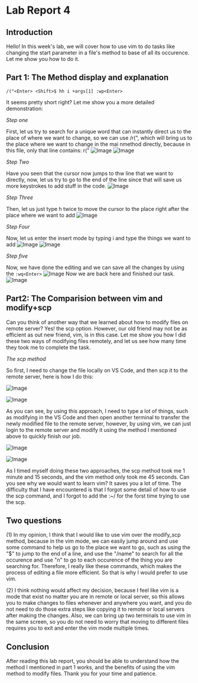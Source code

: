 # Lab Report 4
## Introduction
Hello! In this week's lab, we will cover how to use vim to do tasks like changing the start parameter in a file's method to base of all its occurence. Let me show you how to do it. 

## Part 1: The Method display and explanation

`/("<Enter> <Shift>$ hh i +args[1] :wp<Enter>`

It seems pretty short right? Let me show you a more detailed demonstration:

*Step one*

First, let us try to search for a unique word that can instantly direct us to the place of where we want to change, so we can use /r(", which will bring us to the place where we want to change in the mai nmethod directly, because in this file, only that line contains: r("
![Image](First.png)
![Image](Second.png)


*Step Two*

Have you seen that the cursor now jumps to thw line that we want to directly, now, let us try to go to the end of the line since that will save us more keystrokes to add stuff in the code.
![Image](Third.png)


*Step Three*

Then, let us just type h twice to move the cursor to the place right after the place where we want to add
![Image](fourth.png)


*Step Four*

Now, let us enter the insert mode by typing i and type the things we want to add
![Image](fifth.png)
![Image](sixth.png)


*Step five*

Now, we have done the editing and we can save all the changes by using the `:wq<Enter>`
![Image](seventh.png)
Now we are back here and finished our task.
![Image](eighth.png)

## Part2: The Comparision between vim and modify+scp

Can you think of another way that we learned about how to modify files on remote server? Yes! the scp option. However, our old friend may not be as efficient as out new friend, vim, is in this case. Let me show you how I did these two ways of modifying files remotely, and let us see how many time they took me to complete the task.

*The scp method* 

So first, I need to change the file locally on VS Code, and then scp it to the remote server, here is how I do this: 

![Image](VSCode_change.png)

![Image](scp.png)

As you can see, by using this approach, I need to type a lot of things, such as modifying in the VS Code and then open another terminal to transfer the newly modified file to the remote server, however, by using vim, we can just login to the remote server and modify it using the method I mentioned above to quickly finish our job.

![Image](Remote_login.png)

![Image](remote_vim.png)

As I timed myself doing these two approaches, the scp method took me 1 minute and 15 seconds, and the vim method only took me 45 seconds. Can you see why we would want to learn vim? It saves you a lot of time. The difficulty that I have encountered is that I forgot some detail of how to use the scp command, and I forgot to add the :~/ for the forst time trying to use the scp.


## Two questions
(1) In my opinion, I think that I would like to use vim over the modify_scp method, because in the vim mode, we can easily jump around and use some command to help us go to the place we want to go, such as using the "$" to jump to the end of a line, and use the "/name" to search for all the occurence and use "n" to go to each occurence of the thing you are searching for. Therefore, I really like these commands, which makes the process of editing a file more efficient. So that is why I would prefer to use vim.

(2) I think nothing would affect my decision, because I feel like vim is a mode that exist no matter you are in remote or local server, so this allows you to make changes to files whenever and anywhere you want, and you do not need to do those extra steps like copying it to remote or local servers after making the changes. Also, we can bring up two terminals to use vim in the same screen, so you do not need to worry that moving to different files requires you to exit and enter the vim mode multiple times. 

## Conclusion
After reading this lab report, you should be able to understand how the method I mentioned in part 1 works, and the benefits of using the vim method to modify files. Thank you for your time and patience.
